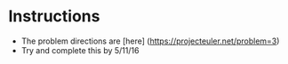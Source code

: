 # Instructions
- The problem directions are [here] (https://projecteuler.net/problem=3)
- Try and complete this by 5/11/16

